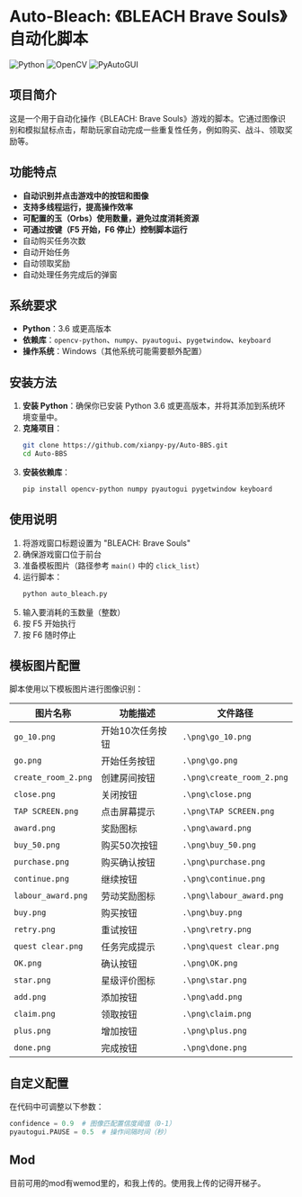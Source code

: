 # Auto-Bleach: 《BLEACH Brave Souls》自动化脚本

![Python](https://img.shields.io/badge/Python-3.7+-blue?logo=python)
![OpenCV](https://img.shields.io/badge/OpenCV-4.x-green?logo=opencv)
![PyAutoGUI](https://img.shields.io/badge/PyAutoGUI-✓-yellow)

## 项目简介
这是一个用于自动化操作《BLEACH: Brave Souls》游戏的脚本。它通过图像识别和模拟鼠标点击，帮助玩家自动完成一些重复性任务，例如购买、战斗、领取奖励等。

## 功能特点
- **自动识别并点击游戏中的按钮和图像**
- **支持多线程运行，提高操作效率**
- **可配置的玉（Orbs）使用数量，避免过度消耗资源**
- **可通过按键（F5 开始，F6 停止）控制脚本运行**
- 自动购买任务次数
- 自动开始任务
- 自动领取奖励
- 自动处理任务完成后的弹窗

## 系统要求
- **Python**：3.6 或更高版本
- **依赖库**：`opencv-python`、`numpy`、`pyautogui`、`pygetwindow`、`keyboard`
- **操作系统**：Windows（其他系统可能需要额外配置）

## 安装方法
1. **安装 Python**：确保你已安装 Python 3.6 或更高版本，并将其添加到系统环境变量中。
2. **克隆项目**：
   ```bash
   git clone https://github.com/xianpy-py/Auto-BBS.git
   cd Auto-BBS
   ```
3. **安装依赖库**：
   ```bash
   pip install opencv-python numpy pyautogui pygetwindow keyboard
   ```

## 使用说明
1. 将游戏窗口标题设置为 "BLEACH: Brave Souls"
2. 确保游戏窗口位于前台
3. 准备模板图片（路径参考 `main()` 中的 `click_list`）
4. 运行脚本：
   ```bash
   python auto_bleach.py
   ```
5. 输入要消耗的玉数量（整数）
6. 按 F5 开始执行
7. 按 F6 随时停止

## 模板图片配置
脚本使用以下模板图片进行图像识别：

| 图片名称         | 功能描述               | 文件路径               |
|------------------|----------------------|-----------------------|
| `go_10.png`      | 开始10次任务按钮      | `.\png\go_10.png`     |
| `go.png`         | 开始任务按钮          | `.\png\go.png`        |
| `create_room_2.png` | 创建房间按钮         | `.\png\create_room_2.png`|
| `close.png`      | 关闭按钮              | `.\png\close.png`     |
| `TAP SCREEN.png` | 点击屏幕提示          | `.\png\TAP SCREEN.png`|
| `award.png`      | 奖励图标              | `.\png\award.png`     |
| `buy_50.png`     | 购买50次按钮          | `.\png\buy_50.png`    |
| `purchase.png`   | 购买确认按钮          | `.\png\purchase.png`  |
| `continue.png`   | 继续按钮              | `.\png\continue.png`  |
| `labour_award.png`| 劳动奖励图标          | `.\png\labour_award.png`|
| `buy.png`        | 购买按钮              | `.\png\buy.png`       |
| `retry.png`      | 重试按钮              | `.\png\retry.png`     |
| `quest clear.png`| 任务完成提示          | `.\png\quest clear.png`|
| `OK.png`         | 确认按钮              | `.\png\OK.png`        |
| `star.png`       | 星级评价图标          | `.\png\star.png`      |
| `add.png`        | 添加按钮              | `.\png\add.png`       |
| `claim.png`      | 领取按钮              | `.\png\claim.png`     |
| `plus.png`       | 增加按钮              | `.\png\plus.png`      |
| `done.png`       | 完成按钮              | `.\png\done.png`      |

## 自定义配置
在代码中可调整以下参数：
```python
confidence = 0.9  # 图像匹配置信度阈值（0-1）
pyautogui.PAUSE = 0.5  # 操作间隔时间（秒）
```
## Mod
目前可用的mod有wemod里的，和我上传的。使用我上传的记得开梯子。
